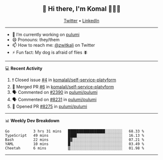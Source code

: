 <h2 align="center"> 👋 Hi there, I'm Komal 🧑🏾‍💻 </h2>
<p align="center">
    <a href="https://twitter.com/zwitkali">Twitter</a> •
    <a href="https://www.linkedin.com/in/komal-ali/">LinkedIn</a>
</p>

--------

- 🔭 I’m currently working on [pulumi](https://github.com/pulumi/pulumi)
- 😄 Pronouns: they/them
- 📫 How to reach me: [@zwitkali](https://twitter.com/zwitkali) on Twitter
- ⚡ Fun fact: My dog is afraid of flies 🪰

--------
💻 **Recent Activity**

<!--START_SECTION:activity-->
1. ❗️ Closed issue [#4](https://github.com/komalali/self-service-platyform/issues/4) in [komalali/self-service-platyform](https://github.com/komalali/self-service-platyform)
2. 🎉 Merged PR [#6](https://github.com/komalali/self-service-platyform/pull/6) in [komalali/self-service-platyform](https://github.com/komalali/self-service-platyform)
3. 🗣 Commented on [#2390](https://github.com/pulumi/pulumi/issues/2390) in [pulumi/pulumi](https://github.com/pulumi/pulumi)
4. 🗣 Commented on [#8231](https://github.com/pulumi/pulumi/issues/8231) in [pulumi/pulumi](https://github.com/pulumi/pulumi)
5. 💪 Opened PR [#8275](https://github.com/pulumi/pulumi/pull/8275) in [pulumi/pulumi](https://github.com/pulumi/pulumi)
<!--END_SECTION:activity-->

--------

📊 **Weekly Dev Breakdown**
<!--START_SECTION:waka-->
```text
Go           3 hrs 31 mins   █████████████████░░░░░░░░   68.33 % 
TypeScript   49 mins         ████░░░░░░░░░░░░░░░░░░░░░   16.13 % 
Bash         22 mins         █▓░░░░░░░░░░░░░░░░░░░░░░░   07.21 % 
YAML         10 mins         █░░░░░░░░░░░░░░░░░░░░░░░░   03.49 % 
Cheetah      6 mins          ▒░░░░░░░░░░░░░░░░░░░░░░░░   01.98 % 
```
<!--END_SECTION:waka-->

--------